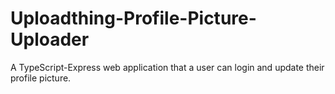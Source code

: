 # Uploadthing-Profile-Picture-Uploader
A TypeScript-Express web application that a user can login and update their profile picture.
